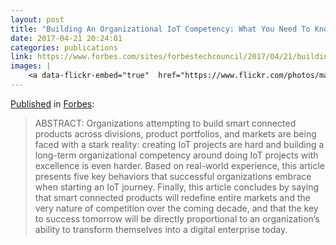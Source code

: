 ```yaml
---
layout: post
title: "Building An Organizational IoT Competency: What You Need To Know"
date: 2017-04-21 20:24:01
categories: publications
link: https://www.forbes.com/sites/forbestechcouncil/2017/04/21/building-an-organizational-iot-competency-what-you-need-to-know/#400187193cf7
images: |
    <a data-flickr-embed="true"  href="https://www.flickr.com/photos/markbenson/34147047696/in/dateposted-public/" title="The Road to Organizational IoT Competence"><img src="https://c1.staticflickr.com/3/2831/34147047696_db3e09400c_b.jpg" width="1024" height="701" alt="The Road to Organizational IoT Competence"></a><script async src="//embedr.flickr.com/assets/client-code.js" charset="utf-8"></script>
---
```


[Published][ln1] in [Forbes][ln2]:

> ABSTRACT: Organizations attempting to build smart connected products across divisions, product portfolios, and markets are being faced with a stark reality: creating IoT projects are hard and building a long-term organizational competency around doing IoT projects with excellence is even harder. Based on real-world experience, this article presents five key behaviors that successful organizations embrace when starting an IoT journey. Finally, this article concludes by saying that smart connected products will redefine entire markets and the very nature of competition over the coming decade, and that the key to success tomorrow will be directly proportional to an organization’s ability to transform themselves into a digital enterprise today.

[ln1]: https://www.forbes.com/sites/forbestechcouncil/2017/04/21/building-an-organizational-iot-competency-what-you-need-to-know/#400187193cf7 "Building An Organizational IoT Competency: What You Need To Know"
[ln2]: http://www.forbes.com/ "Forbes"

